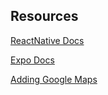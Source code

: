 ## Resources
[ReactNative Docs](https://reactnative.dev/docs/environment-setup)

[Expo Docs](https://docs.expo.io/tutorial/image-picker/)

[Adding Google Maps](https://dev.to/kpete2017/how-to-add-google-maps-to-your-expo-react-native-project-2fe5)
